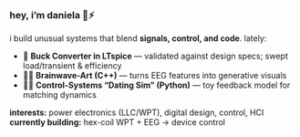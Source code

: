 ### hey, i’m daniela 🧠⚡

i build unusual systems that blend **signals, control, and code**. lately:
- 🔌 **Buck Converter in LTspice** — validated against design specs; swept load/transient & efficiency  
- 🧠🎨 **Brainwave-Art (C++)** — turns EEG features into generative visuals  
- 🧮💘 **Control-Systems “Dating Sim” (Python)** — toy feedback model for matching dynamics

**interests:** power electronics (LLC/WPT), digital design, control, HCI  
**currently building:** hex-coil WPT + EEG → device control  

